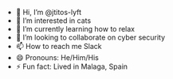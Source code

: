 - 👋 Hi, I’m @jtitos-lyft
- 👀 I’m interested in cats
- 🌱 I’m currently learning how to relax
- 💞️ I’m looking to collaborate on cyber security
- 📫 How to reach me Slack
- 😄 Pronouns: He/Him/His
- ⚡ Fun fact: Lived in Malaga, Spain

<!---
jtitos-lyft/jtitos-lyft is a ✨ special ✨ repository because its `README.md` (this file) appears on your GitHub profile.
You can click the Preview link to take a look at your changes.
--->
